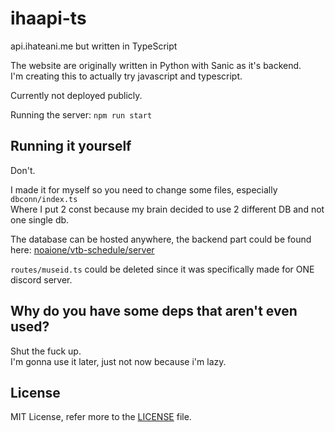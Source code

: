 # ihaapi-ts
api.ihateani.me but written in TypeScript

The website are originally written in Python with Sanic as it's backend.<br>
I'm creating this to actually try javascript and typescript.

Currently not deployed publicly.

Running the server: `npm run start`

## Running it yourself
Don't.

I made it for myself so you need to change some files, especially `dbconn/index.ts`<br>
Where I put 2 const because my brain decided to use 2 different DB and not one single db.

The database can be hosted anywhere, the backend part could be found here: [noaione/vtb-schedule/server](https://github.com/noaione/vtb-schedule/tree/master/server)

`routes/museid.ts` could be deleted since it was specifically made for ONE discord server.

## Why do you have some deps that aren't even used?
Shut the fuck up.<br>
I'm gonna use it later, just not now because i'm lazy.

## License
MIT License, refer more to the [LICENSE](https://github.com/noaione/ihaapi-ts/blob/master/LICENSE) file.
